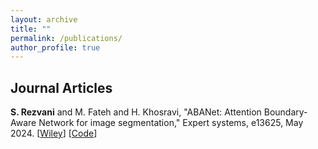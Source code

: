 ```yaml
---
layout: archive
title: ""
permalink: /publications/
author_profile: true
---
```


<!--#You can find all my papers on my [Google Scholar profile](https://scholar.google.com/citations?user=Hp0MiBcAAAAJ&hl=en&authuser=1) --and my Publons profile below.

#<span id="badgeCont14"><script type="text/javascript" src="https://publons.com/mashlets?el=badgeCont14&rid=T-3128-2019"></script></span>
-->

Journal Articles
---------------------

**S. Rezvani** and  M. Fateh and H. Khosravi, "ABANet: Attention Boundary-Aware Network for image
segmentation," Expert systems, e13625, May 2024. [[Wiley](https://onlinelibrary.wiley.com/doi/10.1111/exsy.13625)] [[Code](https://github.com/sadjadrz/ABANet-Attention-boundary-aware-network-for-image-segmentation)]
